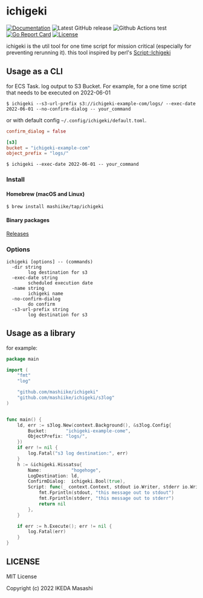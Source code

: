 # ichigeki

[![Documentation](https://godoc.org/github.com/mashiike/ichigeki?status.svg)](https://godoc.org/github.com/mashiike/ichigeki)
![Latest GitHub release](https://img.shields.io/github/release/mashiike/ichigeki.svg)
![Github Actions test](https://github.com/mashiike/ichigeki/workflows/Test/badge.svg?branch=main)
[![Go Report Card](https://goreportcard.com/badge/mashiike/ichigeki)](https://goreportcard.com/report/mashiike/ichigeki)
[![License](https://img.shields.io/badge/license-MIT-blue.svg)](https://github.com/mashiike/ichigeki/blob/master/LICENSE)

ichigeki is the util tool for one time script for mission critical (especially for preventing rerunning it).
this tool inspired by perl's [Script::Ichigeki](https://github.com/Songmu/p5-Script-Ichigeki)

## Usage as a CLI 

for ECS Task. log output to S3 Bucket.
For example, for a one time script that needs to be executed on 2022-06-01
```shell
$ ichigeki --s3-url-prefix s3://ichigeki-example-com/logs/ --exec-date 2022-06-01 --no-confirm-dialog -- your_command
```

or with default config `~/.config/ichigeki/default.toml`.

```toml
confirm_dialog = false 

[s3]
bucket = "ichigeki-example-com"
object_prefix = "logs/"
```

```shell
$ ichigeki --exec-date 2022-06-01 -- your_command
```

### Install 
#### Homebrew (macOS and Linux)

```console
$ brew install mashiike/tap/ichigeki
```

#### Binary packages

[Releases](https://github.com/mashiike/ichigeki/releases)

### Options

```shell
ichigeki [options] -- (commands)
  -dir string
        log destination for s3
  -exec-date string
        scheduled execution date
  -name string
        ichigeki name
  -no-confirm-dialog
        do confirm
  -s3-url-prefix string
        log destination for s3
```
## Usage as a library

for example:

```go
package main

import (
    "fmt"
    "log"

    "github.com/mashiike/ichigeki"
    "github.com/mashiike/ichigeki/s3log"
)


func main() {
    ld, err := s3log.New(context.Background(), &s3log.Config{
        Bucket:       "ichigeki-example-come",
        ObjectPrefix: "logs/",
    })      
    if err != nil {
        log.Fatal("s3 log destination:", err)
    }
    h := &ichigeki.Hissatsu{
        Name:           "hogehoge",
        LogDestination: ld,
        ConfirmDialog:  ichigeki.Bool(true),
        Script: func(_ context.Context, stdout io.Writer, stderr io.Writer) error {
            fmt.Fprintln(stdout, "this message out to stdout") 
            fmt.Fprintln(stderr, "this message out to stderr") 
            return nil 
        }, 
    }

    if err := h.Execute(); err != nil {
        log.Fatal(err)
    }
}
```

## LICENSE

MIT License

Copyright (c) 2022 IKEDA Masashi
